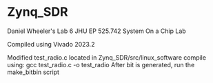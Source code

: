 # Zynq_SDR

Daniel Wheeler's Lab 6 JHU EP 525.742 System On a Chip Lab

Compiled using Vivado 2023.2 

Modified test_radio.c located in Zynq_SDR/src/linux_software
compile using: gcc test_radio.c -o test_radio
After bit is generated, run the make_bitbin script 
